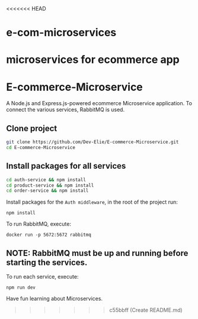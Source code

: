 <<<<<<< HEAD
# e-com-microservices
microservices for ecommerce app
=======
# E-commerce-Microservice
A Node.js and Express.js-powered ecommerce Microservice application. To connect the various services, RabbitMQ is used.

## Clone project

```bash
git clone https://github.com/Dev-Elie/E-commerce-Microservice.git
cd E-commerce-Microservice
```

## Install packages for all services
```bash
cd auth-service && npm install
cd product-service && npm install
cd order-service && npm install
```
Install packages for the `Auth middleware`, in the root of the project run:

`npm install`

To run RabbitMQ, execute:

`docker run -p 5672:5672 rabbitmq`

## NOTE: RabbitMQ must be up and running before starting the services.

To run each service, execute:

`npm run dev`


Have fun learning about Microservices.
>>>>>>> c55bbff (Create README.md)
